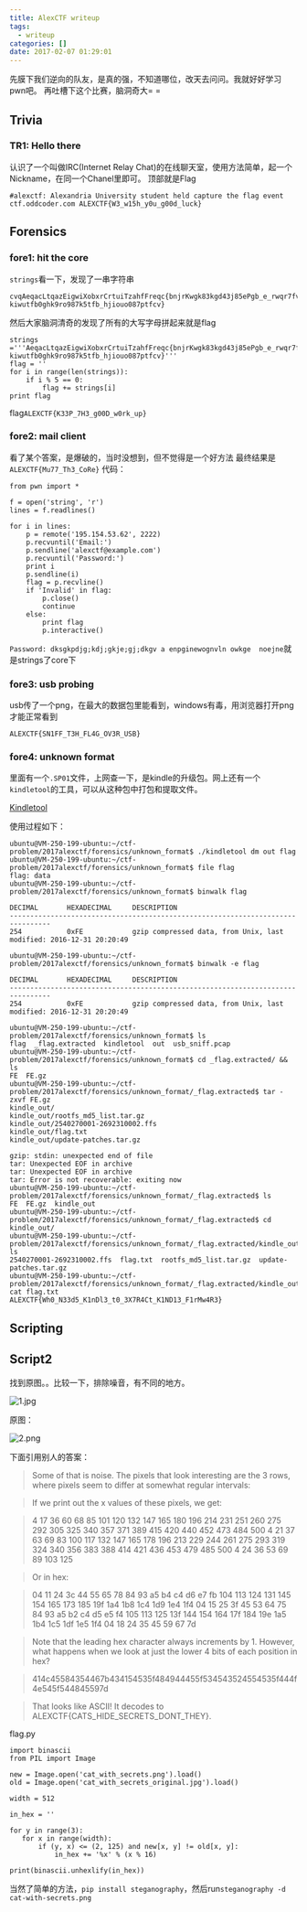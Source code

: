 ```yaml
---
title: AlexCTF writeup
tags:
  - writeup
categories: []
date: 2017-02-07 01:29:01
---
```


先膜下我们逆向的队友，是真的强，不知道哪位，改天去问问。我就好好学习pwn吧。
再吐槽下这个比赛，脑洞奇大= =

## Trivia

### TR1: Hello there

认识了一个叫做IRC(Internet Relay Chat)的在线聊天室，使用方法简单，起一个Nickname，在同一个Chanel里即可。
顶部就是Flag

`#alexctf: Alexandria University student held capture the flag event ctf.oddcoder.com ALEXCTF{W3_w15h_y0u_g00d_luck}`

## Forensics

### fore1: hit the core

`strings`看一下，发现了一串字符串

```
cvqAeqacLtqazEigwiXobxrCrtuiTzahfFreqc{bnjrKwgk83kgd43j85ePgb_e_rwqr7fvbmHjklo3tews_hmkogooyf0vbnk0ii87Drfgh_n kiwutfb0ghk9ro987k5tfb_hjiouo087ptfcv}
```

然后大家脑洞清奇的发现了所有的大写字母拼起来就是flag

```
strings ='''AeqacLtqazEigwiXobxrCrtuiTzahfFreqc{bnjrKwgk83kgd43j85ePgb_e_rwqr7fvbmHjklo3tews_hmkogooyf0vbnk0ii87Drfgh_n kiwutfb0ghk9ro987k5tfb_hjiouo087ptfcv}'''
flag = ''
for i in range(len(strings)):
    if i % 5 == 0:
        flag += strings[i]
print flag
```

flag`ALEXCTF{K33P_7H3_g00D_w0rk_up}`

### fore2: mail client

看了某个答案，是爆破的，当时没想到，但不觉得是一个好方法
最终结果是`ALEXCTF{Mu77_Th3_CoRe}`
代码：

```
from pwn import *

f = open('string', 'r')
lines = f.readlines()

for i in lines:
    p = remote('195.154.53.62', 2222)
    p.recvuntil('Email:')
    p.sendline('alexctf@example.com')
    p.recvuntil('Password:')
    print i
    p.sendline(i)
    flag = p.recvline()
    if 'Invalid' in flag:
        p.close()
        continue
    else:
        print flag
        p.interactive()
```

`Password: dksgkpdjg;kdj;gkje;gj;dkgv a enpginewognvln owkge  noejne`就是strings了core下

### fore3: usb probing

usb传了一个png，在最大的数据包里能看到，windows有毒，用浏览器打开png才能正常看到

`ALEXCTF{SN1FF_T3H_FL4G_OV3R_USB}`

### fore4: unknown format

里面有一个`.SP01`文件，上网查一下，是kindle的升级包。网上还有一个`kindletool`的工具，可以从这种包中打包和提取文件。

[Kindletool](https://github.com/NiLuJe/KindleTool)

使用过程如下：

```
ubuntu@VM-250-199-ubuntu:~/ctf-problem/2017alexctf/forensics/unknown_format$ ./kindletool dm out flag
ubuntu@VM-250-199-ubuntu:~/ctf-problem/2017alexctf/forensics/unknown_format$ file flag
flag: data
ubuntu@VM-250-199-ubuntu:~/ctf-problem/2017alexctf/forensics/unknown_format$ binwalk flag 

DECIMAL       HEXADECIMAL     DESCRIPTION
--------------------------------------------------------------------------------
254           0xFE            gzip compressed data, from Unix, last modified: 2016-12-31 20:20:49

ubuntu@VM-250-199-ubuntu:~/ctf-problem/2017alexctf/forensics/unknown_format$ binwalk -e flag 

DECIMAL       HEXADECIMAL     DESCRIPTION
--------------------------------------------------------------------------------
254           0xFE            gzip compressed data, from Unix, last modified: 2016-12-31 20:20:49

ubuntu@VM-250-199-ubuntu:~/ctf-problem/2017alexctf/forensics/unknown_format$ ls
flag  _flag.extracted  kindletool  out  usb_sniff.pcap
ubuntu@VM-250-199-ubuntu:~/ctf-problem/2017alexctf/forensics/unknown_format$ cd _flag.extracted/ && ls
FE  FE.gz
ubuntu@VM-250-199-ubuntu:~/ctf-problem/2017alexctf/forensics/unknown_format/_flag.extracted$ tar -zxvf FE.gz
kindle_out/
kindle_out/rootfs_md5_list.tar.gz
kindle_out/2540270001-2692310002.ffs
kindle_out/flag.txt
kindle_out/update-patches.tar.gz

gzip: stdin: unexpected end of file
tar: Unexpected EOF in archive
tar: Unexpected EOF in archive
tar: Error is not recoverable: exiting now
ubuntu@VM-250-199-ubuntu:~/ctf-problem/2017alexctf/forensics/unknown_format/_flag.extracted$ ls
FE  FE.gz  kindle_out
ubuntu@VM-250-199-ubuntu:~/ctf-problem/2017alexctf/forensics/unknown_format/_flag.extracted$ cd kindle_out/
ubuntu@VM-250-199-ubuntu:~/ctf-problem/2017alexctf/forensics/unknown_format/_flag.extracted/kindle_out$ ls
2540270001-2692310002.ffs  flag.txt  rootfs_md5_list.tar.gz  update-patches.tar.gz
ubuntu@VM-250-199-ubuntu:~/ctf-problem/2017alexctf/forensics/unknown_format/_flag.extracted/kindle_out$ cat flag.txt 
ALEXCTF{Wh0_N33d5_K1nDl3_t0_3X7R4Ct_K1ND13_F1rMw4R3}
```

## Scripting

## Script2

找到原图。。比较一下，排除噪音，有不同的地方。

![1.jpg](AlexCTF-writeup/1.png)

原图：

![2.png](AlexCTF-writeup/2.png)

下面引用别人的答案：

> Some of that is noise. The pixels that look interesting are the 3 rows, where pixels seem to differ at somewhat regular intervals:

> If we print out the x values of these pixels, we get:

> 4 17 36 60 68 85 101 120 132 147 165 180 196 214 231 251 260 275 292 305 325 340 357 371 389 415 420 440 452 473 484 500 4 21 37 63 69 83 100 117 132 147 165 178 196 213 229 244 261 275 293 319 324 340 356 383 388 414 421 436 453 479 485 500 4 24 36 53 69 89 103 125

> Or in hex:

> 04 11 24 3c 44 55 65 78 84 93 a5 b4 c4 d6 e7 fb 104 113 124 131 145 154 165 173 185 19f 1a4 1b8 1c4 1d9 1e4 1f4 04 15 25 3f 45 53 64 75 84 93 a5 b2 c4 d5 e5 f4 105 113 125 13f 144 154 164 17f 184 19e 1a5 1b4 1c5 1df 1e5 1f4 04 18 24 35 45 59 67 7d

> Note that the leading hex character always increments by 1. However, what happens when we look at just the lower 4 bits of each position in hex?

> 414c45584354467b434154535f484944455f534543524554535f444f4e545f544845597d

> That looks like ASCII! It decodes to ALEXCTF{CATS_HIDE_SECRETS_DONT_THEY}.

flag.py

 ```
import binascii
from PIL import Image

new = Image.open('cat_with_secrets.png').load()
old = Image.open('cat_with_secrets_original.jpg').load()

width = 512

in_hex = ''

for y in range(3):
    for x in range(width):
        if (y, x) <= (2, 125) and new[x, y] != old[x, y]:
            in_hex += '%x' % (x % 16)

print(binascii.unhexlify(in_hex))
```

当然了简单的方法，`pip install steganography`，然后run`steganography -d cat-with-secrets.png`